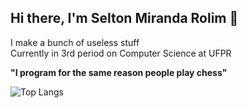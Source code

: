 ## Hi there, I'm Selton Miranda Rolim 👋
 
I make a bunch of useless stuff <br/>
Currently in 3rd period on Computer Science at UFPR

**"I program for the same reason people play chess"**

![Top Langs](https://github-readme-stats.vercel.app/api/top-langs/?username=SeltonMiranda&theme=tokyonight&layout=compact&card_width=450)

